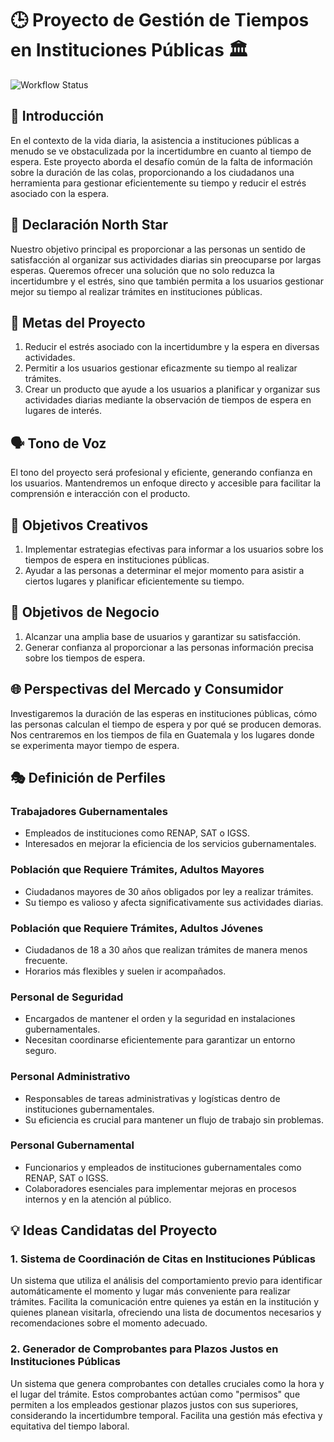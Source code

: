 # 🕒 Proyecto de Gestión de Tiempos en Instituciones Públicas 🏛️

![Workflow Status](https://github.com/cor22982/Proyecto_TiempoEspera/actions/workflows/test_dev.yml/badge.svg)

## 🌟 Introducción

En el contexto de la vida diaria, la asistencia a instituciones públicas a menudo se ve obstaculizada por la incertidumbre en cuanto al tiempo de espera. Este proyecto aborda el desafío común de la falta de información sobre la duración de las colas, proporcionando a los ciudadanos una herramienta para gestionar eficientemente su tiempo y reducir el estrés asociado con la espera.

## 🚀 Declaración North Star

Nuestro objetivo principal es proporcionar a las personas un sentido de satisfacción al organizar sus actividades diarias sin preocuparse por largas esperas. Queremos ofrecer una solución que no solo reduzca la incertidumbre y el estrés, sino que también permita a los usuarios gestionar mejor su tiempo al realizar trámites en instituciones públicas.

## 🎯 Metas del Proyecto

1. Reducir el estrés asociado con la incertidumbre y la espera en diversas actividades.
2. Permitir a los usuarios gestionar eficazmente su tiempo al realizar trámites.
3. Crear un producto que ayude a los usuarios a planificar y organizar sus actividades diarias mediante la observación de tiempos de espera en lugares de interés.

## 🗣️ Tono de Voz

El tono del proyecto será profesional y eficiente, generando confianza en los usuarios. Mantendremos un enfoque directo y accesible para facilitar la comprensión e interacción con el producto.

## 🎨 Objetivos Creativos

1. Implementar estrategias efectivas para informar a los usuarios sobre los tiempos de espera en instituciones públicas.
2. Ayudar a las personas a determinar el mejor momento para asistir a ciertos lugares y planificar eficientemente su tiempo.

## 💼 Objetivos de Negocio

1. Alcanzar una amplia base de usuarios y garantizar su satisfacción.
2. Generar confianza al proporcionar a las personas información precisa sobre los tiempos de espera.

## 🌐 Perspectivas del Mercado y Consumidor

Investigaremos la duración de las esperas en instituciones públicas, cómo las personas calculan el tiempo de espera y por qué se producen demoras. Nos centraremos en los tiempos de fila en Guatemala y los lugares donde se experimenta mayor tiempo de espera.

## 🎭 Definición de Perfiles

### Trabajadores Gubernamentales

- Empleados de instituciones como RENAP, SAT o IGSS.
- Interesados en mejorar la eficiencia de los servicios gubernamentales.

### Población que Requiere Trámites, Adultos Mayores

- Ciudadanos mayores de 30 años obligados por ley a realizar trámites.
- Su tiempo es valioso y afecta significativamente sus actividades diarias.

### Población que Requiere Trámites, Adultos Jóvenes

- Ciudadanos de 18 a 30 años que realizan trámites de manera menos frecuente.
- Horarios más flexibles y suelen ir acompañados.

### Personal de Seguridad

- Encargados de mantener el orden y la seguridad en instalaciones gubernamentales.
- Necesitan coordinarse eficientemente para garantizar un entorno seguro.

### Personal Administrativo

- Responsables de tareas administrativas y logísticas dentro de instituciones gubernamentales.
- Su eficiencia es crucial para mantener un flujo de trabajo sin problemas.

### Personal Gubernamental

- Funcionarios y empleados de instituciones gubernamentales como RENAP, SAT o IGSS.
- Colaboradores esenciales para implementar mejoras en procesos internos y en la atención al público.

## 💡 Ideas Candidatas del Proyecto

### 1. Sistema de Coordinación de Citas en Instituciones Públicas

Un sistema que utiliza el análisis del comportamiento previo para identificar automáticamente el momento y lugar más conveniente para realizar trámites. Facilita la comunicación entre quienes ya están en la institución y quienes planean visitarla, ofreciendo una lista de documentos necesarios y recomendaciones sobre el momento adecuado.

### 2. Generador de Comprobantes para Plazos Justos en Instituciones Públicas

Un sistema que genera comprobantes con detalles cruciales como la hora y el lugar del trámite. Estos comprobantes actúan como "permisos" que permiten a los empleados gestionar plazos justos con sus superiores, considerando la incertidumbre temporal. Facilita una gestión más efectiva y equitativa del tiempo laboral.
